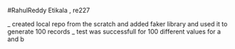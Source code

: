 #RahulReddy Etikala , re227

_ created local repo from the scratch and added faker library and used it to generate 100 records 
_ test was successfull for 100 different values for a and b
